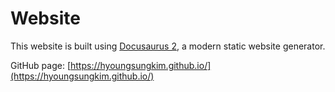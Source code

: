 # Website

This website is built using [Docusaurus 2](https://docusaurus.io/), a modern static website generator.

GitHub page: [https://hyoungsungkim.github.io/](https://hyoungsungkim.github.io/)
